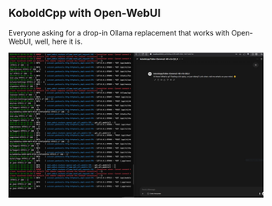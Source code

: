 ## KoboldCpp with Open-WebUI

Everyone asking for a drop-in Ollama replacement that works with Open-WebUI, well, here it is.

![Nobold](nobold.png)
